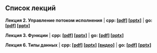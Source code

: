 ## Список лекций

**Лекция 2. Управление потоком исполнения** | **cpp: [[pdf]](./lecture_02/presentation_2.2_cpp.pdf) [[pptx]](./lecture_02/presentation_2.2_cpp.pptx)** | **go: [[pdf]](./lecture_02/presentation_2.2_go.pdf) [[pptx]](./lecture_02/presentation_2.2_go.pptx)**

**Лекция 3. Функции** | **cpp: [[pdf]](./lecture_03/presentation_3_cpp.pdf) [[pptx]](./lecture_03/presentation_3_cpp.pptx)** | **go: [[pdf]](./lecture_03/presentation_3_go.pdf) [[pptx]](./lecture_03/presentation_3_go.pptx)**

**Лекция 6. Типы данных** | **cpp: [[pdf]](./lecture_06/presentation_cpp.pdf) [[pptx]](./lecture_06/presentation_cpp.pptx)** **[[видео]](https://rutube.ru/video/private/26364c4275906b1c39e02af1b72acdbe/?r=wd&p=feuRrvgtKjpnczIl0GRJIw)** | **go: [[pdf]](./lecture_06/presentation_go.pdf) [[pptx]](./lecture_06/presentation_go.pptx)**

